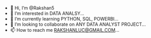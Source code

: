 - 👋 Hi, I’m @Rakshan5
- 👀 I’m interested in DATA ANALSY...
- 🌱 I’m currently learning PYTHON, SQL, POWERBI...
- 💞️ I’m looking to collaborate on ANY DATA ANALYST PROJECT...
- 📫 How to reach me RAKSHANLUC@GMAIL.COM...

<!---
Rakshan5/Rakshan5 is a ✨ special ✨ repository because its `README.md` (this file) appears on your GitHub profile.
You can click the Preview link to take a look at your changes.
--->
